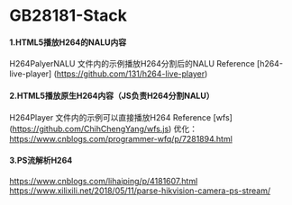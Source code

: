 # GB28181-Stack
#### 1.HTML5播放H264的NALU内容  
H264PalyerNALU 文件内的示例播放H264分割后的NALU
Reference [h264-live-player] (https://github.com/131/h264-live-player)
#### 2.HTML5播放原生H264内容（JS负责H264分割NALU） 
H264Player 文件内的示例可以直接播放H264
Reference [wfs] (https://github.com/ChihChengYang/wfs.js)
优化： https://www.cnblogs.com/programmer-wfq/p/7281894.html
#### 3.PS流解析H264  
https://www.cnblogs.com/lihaiping/p/4181607.html
https://www.xilixili.net/2018/05/11/parse-hikvision-camera-ps-stream/
